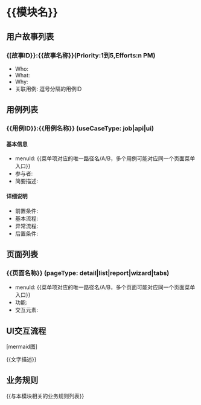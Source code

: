 # {{模块名}}

## 用户故事列表

### {[故事ID}}:{{故事名称}}(Priority:1到5,Efforts:n PM)

[TAGS]: DYNAMIC

- Who:
- What:
- Why:
- 关联用例: 逗号分隔的用例ID

## 用例列表

### {{用例ID}}:{{用例名称}} (useCaseType: job|api|ui)

[TAGS]: DYNAMIC

#### 基本信息
[TAGS]: MENU,ORM
- menuId: {{菜单项对应的唯一路径名/A/B，多个用例可能对应同一个页面菜单入口}}
- 参与者:
- 简要描述:

#### 详细说明
- 前置条件:
- 基本流程:
- 异常流程:
- 后置条件:

## 页面列表

### {{页面名称}} (pageType: detail|list|report|wizard|tabs)

[TAGS]: DYNAMIC,MENU,ORM
- menuId: {{菜单项对应的唯一路径名/A/B，多个页面可能对应同一个页面菜单入口}}
- 功能:
- 交互元素:

## UI交互流程

[TAGS]: OPTIONAL
[mermaid图]

{{文字描述}}

## 业务规则
[TAGS]: OPTIONAL
{{与本模块相关的业务规则列表}}
